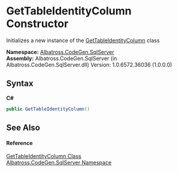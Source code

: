 # GetTableIdentityColumn Constructor 
 

Initializes a new instance of the <a href="C8BBE64F">GetTableIdentityColumn</a> class

**Namespace:**&nbsp;<a href="9727DDEC">Albatross.CodeGen.SqlServer</a><br />**Assembly:**&nbsp;Albatross.CodeGen.SqlServer (in Albatross.CodeGen.SqlServer.dll) Version: 1.0.6572.36036 (1.0.0.0)

## Syntax

**C#**<br />
``` C#
public GetTableIdentityColumn()
```


## See Also


#### Reference
<a href="C8BBE64F">GetTableIdentityColumn Class</a><br /><a href="9727DDEC">Albatross.CodeGen.SqlServer Namespace</a><br />